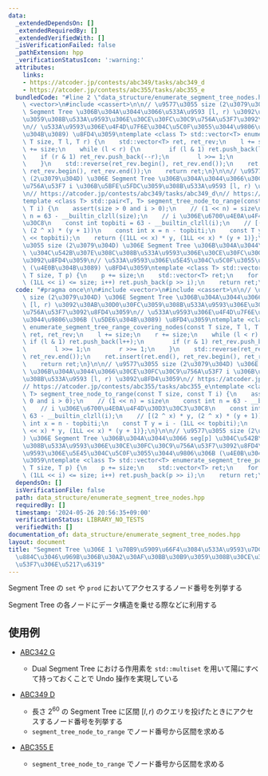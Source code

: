 ```yaml
---
data:
  _extendedDependsOn: []
  _extendedRequiredBy: []
  _extendedVerifiedWith: []
  _isVerificationFailed: false
  _pathExtension: hpp
  _verificationStatusIcon: ':warning:'
  attributes:
    links:
    - https://atcoder.jp/contests/abc349/tasks/abc349_d
    - https://atcoder.jp/contests/abc355/tasks/abc355_e
  bundledCode: "#line 2 \"data_structure/enumerate_segment_tree_nodes.hpp\"\n\n#include\
    \ <vector>\n#include <cassert>\n\n// \u9577\u3055 size (2\u3079\u304D) \u306E\
    \ Segment Tree \u306B\u304A\u3044\u3066\u533A\u9593 [l, r) \u3092\u30AB\u30D0\u30FC\
    \u3059\u308B\u533A\u9593\u306E\u30CE\u30FC\u30C9\u756A\u53F7\u3092\u8FD4\u3059\
    \n// \u533A\u9593\u306E\u4F4D\u7F6E\u304C\u5C0F\u3055\u3044\u9806\u306B (\u5DE6\
    \u304B\u3089) \u8FD4\u3059\ntemplate <class T> std::vector<T> enumerate_segment_tree_range_covering_nodes(const\
    \ T size, T l, T r) {\n    std::vector<T> ret, ret_rev;\n    l += size;\n    r\
    \ += size;\n    while (l < r) {\n        if (l & 1) ret.push_back(l++);\n    \
    \    if (r & 1) ret_rev.push_back(--r);\n        l >>= 1;\n        r >>= 1;\n\
    \    }\n    std::reverse(ret_rev.begin(), ret_rev.end());\n    ret.insert(ret.end(),\
    \ ret_rev.begin(), ret_rev.end());\n    return ret;\n}\n\n// \u9577\u3055 size\
    \ (2\u3079\u304D) \u306E Segment Tree \u306B\u304A\u3044\u3066\u30CE\u30FC\u30C9\
    \u756A\u53F7 i \u306B\u5BFE\u5FDC\u3059\u308B\u533A\u9593 [l, r) \u3092\u8FD4\u3059\
    \n// https://atcoder.jp/contests/abc349/tasks/abc349_d\n// https://atcoder.jp/contests/abc355/tasks/abc355_e\n\
    template <class T> std::pair<T, T> segment_tree_node_to_range(const T size, const\
    \ T i) {\n    assert(size > 0 and i > 0);\n    // (1 << n) = size\n    const int\
    \ n = 63 - __builtin_clzll(size);\n    // i \u306E\u6700\u4E0A\u4F4D\u30D3\u30C3\
    \u30C8\n    const int topbiti = 63 - __builtin_clzll(i);\n    // [(2 ^ x) * y,\
    \ (2 ^ x) * (y + 1))\n    const int x = n - topbiti;\n    const T y = i - (1LL\
    \ << topbiti);\n    return {(1LL << x) * y, (1LL << x) * (y + 1)};\n}\n\n// \u9577\
    \u3055 size (2\u3079\u304D) \u306E Segment Tree \u306B\u304A\u3044\u3066 seg[p]\
    \ \u304C\u542B\u307E\u308C\u308B\u533A\u9593\u306E\u30CE\u30FC\u30C9\u756A\u53F7\
    \u3092\u8FD4\u3059\n// \u533A\u9593\u306E\u5E45\u304C\u5C0F\u3055\u3044\u9806\u306B\
    \ (\u4E0B\u304B\u3089) \u8FD4\u3059\ntemplate <class T> std::vector<T> enumerate_segment_tree_point_containing_nodes(const\
    \ T size, T p) {\n    p += size;\n    std::vector<T> ret;\n    for (int i = 0;\
    \ (1LL << i) <= size; i++) ret.push_back(p >> i);\n    return ret;\n}\n"
  code: "#pragma once\n\n#include <vector>\n#include <cassert>\n\n// \u9577\u3055\
    \ size (2\u3079\u304D) \u306E Segment Tree \u306B\u304A\u3044\u3066\u533A\u9593\
    \ [l, r) \u3092\u30AB\u30D0\u30FC\u3059\u308B\u533A\u9593\u306E\u30CE\u30FC\u30C9\
    \u756A\u53F7\u3092\u8FD4\u3059\n// \u533A\u9593\u306E\u4F4D\u7F6E\u304C\u5C0F\u3055\
    \u3044\u9806\u306B (\u5DE6\u304B\u3089) \u8FD4\u3059\ntemplate <class T> std::vector<T>\
    \ enumerate_segment_tree_range_covering_nodes(const T size, T l, T r) {\n    std::vector<T>\
    \ ret, ret_rev;\n    l += size;\n    r += size;\n    while (l < r) {\n       \
    \ if (l & 1) ret.push_back(l++);\n        if (r & 1) ret_rev.push_back(--r);\n\
    \        l >>= 1;\n        r >>= 1;\n    }\n    std::reverse(ret_rev.begin(),\
    \ ret_rev.end());\n    ret.insert(ret.end(), ret_rev.begin(), ret_rev.end());\n\
    \    return ret;\n}\n\n// \u9577\u3055 size (2\u3079\u304D) \u306E Segment Tree\
    \ \u306B\u304A\u3044\u3066\u30CE\u30FC\u30C9\u756A\u53F7 i \u306B\u5BFE\u5FDC\u3059\
    \u308B\u533A\u9593 [l, r) \u3092\u8FD4\u3059\n// https://atcoder.jp/contests/abc349/tasks/abc349_d\n\
    // https://atcoder.jp/contests/abc355/tasks/abc355_e\ntemplate <class T> std::pair<T,\
    \ T> segment_tree_node_to_range(const T size, const T i) {\n    assert(size >\
    \ 0 and i > 0);\n    // (1 << n) = size\n    const int n = 63 - __builtin_clzll(size);\n\
    \    // i \u306E\u6700\u4E0A\u4F4D\u30D3\u30C3\u30C8\n    const int topbiti =\
    \ 63 - __builtin_clzll(i);\n    // [(2 ^ x) * y, (2 ^ x) * (y + 1))\n    const\
    \ int x = n - topbiti;\n    const T y = i - (1LL << topbiti);\n    return {(1LL\
    \ << x) * y, (1LL << x) * (y + 1)};\n}\n\n// \u9577\u3055 size (2\u3079\u304D\
    ) \u306E Segment Tree \u306B\u304A\u3044\u3066 seg[p] \u304C\u542B\u307E\u308C\
    \u308B\u533A\u9593\u306E\u30CE\u30FC\u30C9\u756A\u53F7\u3092\u8FD4\u3059\n// \u533A\
    \u9593\u306E\u5E45\u304C\u5C0F\u3055\u3044\u9806\u306B (\u4E0B\u304B\u3089) \u8FD4\
    \u3059\ntemplate <class T> std::vector<T> enumerate_segment_tree_point_containing_nodes(const\
    \ T size, T p) {\n    p += size;\n    std::vector<T> ret;\n    for (int i = 0;\
    \ (1LL << i) <= size; i++) ret.push_back(p >> i);\n    return ret;\n}"
  dependsOn: []
  isVerificationFile: false
  path: data_structure/enumerate_segment_tree_nodes.hpp
  requiredBy: []
  timestamp: '2024-05-26 20:56:35+09:00'
  verificationStatus: LIBRARY_NO_TESTS
  verifiedWith: []
documentation_of: data_structure/enumerate_segment_tree_nodes.hpp
layout: document
title: "Segment Tree \u306E 1 \u70B9\u5909\u66F4\u3084\u533A\u9593\u7DCF\u7A4D\u3092\
  \u884C\u3046\u969B\u306B\u30A2\u30AF\u30BB\u30B9\u3059\u308B\u30CE\u30FC\u30C9\u756A\
  \u53F7\u306E\u5217\u6319"
---
```


Segment Tree の `set` や `prod` においてアクセスするノード番号を列挙する

Segment Tree の各ノードにデータ構造を乗せる際などに利用する

## 使用例

- [ABC342 G](https://atcoder.jp/contests/abc342/submissions/50636081)
    - Dual Segment Tree における作用素を `std::multiset` を用いて陽にすべて持っておくことで Undo 操作を実現している

- [ABC349 D](https://atcoder.jp/contests/abc349/tasks/abc349_d)
    - 長さ $2^60$ の Segment Tree に区間 $[l, r)$ のクエリを投げたときにアクセスするノード番号を列挙する
    - `segment_tree_node_to_range` でノード番号から区間を求める

- [ABC355 E](https://atcoder.jp/contests/abc355/tasks/abc355_e)
    - `segment_tree_node_to_range` でノード番号から区間を求める